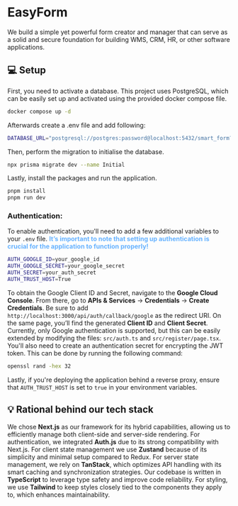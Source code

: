 # EasyForm
We build a simple yet powerful form creator and manager that can serve as a solid and secure foundation for building WMS, CRM, HR, or other software applications.

## 💻 Setup
First, you need to activate a database. This project uses PostgreSQL, which can be easily set up and activated using the provided docker compose file. 
```bash
docker compose up -d
```

Afterwards create a .env file and add following:
```bash
DATABASE_URL="postgresql://postgres:password@localhost:5432/smart_form?schema=public"
```

Then, perform the migration to initialise the database.
```bash
npx prisma migrate dev --name Initial
```

Lastly, install the packages and run the application.
```bash
pnpm install
pnpm run dev
```

### Authentication:
To enable authentication, you'll need to add a few additional variables to your `.env` file. <b style="color: #66B2FF">It’s important to note that setting up authentication is crucial for the application to function properly!</b>
```bash
AUTH_GOOGLE_ID=your_google_id
AUTH_GOOGLE_SECRET=your_google_secret
AUTH_SECRET=your_auth_secret
AUTH_TRUST_HOST=True
```

To obtain the Google Client ID and Secret, navigate to the **Google Cloud Console**. From there, go to **APIs & Services** → **Credentials** → **Create Credentials**. Be sure to add `http://localhost:3000/api/auth/callback/google` as the redirect URI. On the same page, you’ll find the generated **Client ID** and **Client Secret**. Currently, only Google authentication is supported, but this can be easily extended by modifying the files: `src/auth.ts` and `src/register/page.tsx`. You'll also need to create an authentication secret for encrypting the JWT token. This can be done by running the following command:
```bash
openssl rand -hex 32
```
Lastly, if you're deploying the application behind a reverse proxy, ensure that `AUTH_TRUST_HOST` is set to `true` in your environment variables.


## 💡 Rational behind our tech stack
We chose **Next.js** as our framework for its hybrid capabilities, allowing us to efficiently manage both client-side and server-side rendering. For authentication, we integrated **Auth.js** due to its strong compatibility with Next.js. For client state management we use **Zustand** because of its simplicity and minimal setup compared to Redux. For server state management, we rely on **TanStack**, which optimizes API handling with its smart caching and synchronization strategies. Our codebase is written in **TypeScript** to leverage type safety and improve code reliability. For styling, we use **Tailwind** to keep styles closely tied to the components they apply to, which enhances maintainability.